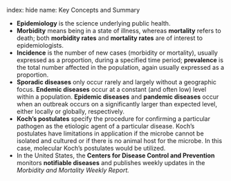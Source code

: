 index: hide
name: Key Concepts and Summary

  *  **Epidemiology** is the science underlying public health.
  *  **Morbidity** means being in a state of illness, whereas  **mortality** refers to death; both  **morbidity rates** and  **mortality rates** are of interest to epidemiologists.
  *  **Incidence** is the number of new cases (morbidity or mortality), usually expressed as a proportion, during a specified time period;  **prevalence** is the total number affected in the population, again usually expressed as a proportion.
  *  **Sporadic diseases** only occur rarely and largely without a geographic focus.  **Endemic diseases** occur at a constant (and often low) level within a population.  **Epidemic diseases** and  **pandemic diseases** occur when an outbreak occurs on a significantly larger than expected level, either locally or globally, respectively.
  *  **Koch’s postulates** specify the procedure for confirming a particular pathogen as the etiologic agent of a particular disease. Koch’s postulates have limitations in application if the microbe cannot be isolated and cultured or if there is no animal host for the microbe. In this case, molecular Koch’s postulates would be utilized.
  * In the United States, the  **Centers for Disease Control and Prevention** monitors  **notifiable diseases** and publishes weekly updates in the  *Morbidity and Mortality Weekly Report.*
